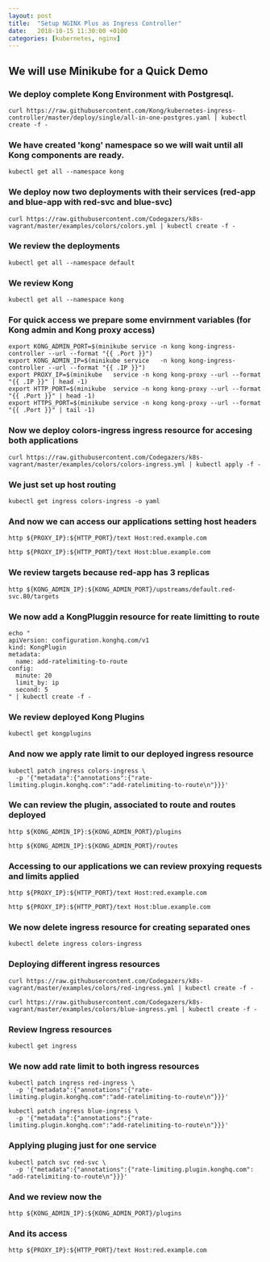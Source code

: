 ```yaml
---
layout: post
title:  "Setup NGINX Plus as Ingress Controller"
date:   2018-10-15 11:30:00 +0100
categories: [kubernetes, nginx]
---
```



## We will use Minikube for a Quick Demo

### We deploy complete Kong Environment with Postgresql.
~~~
curl https://raw.githubusercontent.com/Kong/kubernetes-ingress-controller/master/deploy/single/all-in-one-postgres.yaml | kubectl create -f -
~~~

### We have created 'kong' namespace so we will wait until all Kong components are ready.
~~~
kubectl get all --namespace kong
~~~
### We deploy now two deployments with their services (red-app and blue-app with red-svc and blue-svc) 
~~~
curl https://raw.githubusercontent.com/Codegazers/k8s-vagrant/master/examples/colors/colors.yml | kubectl create -f -
~~~

### We review the deployments
~~~
kubectl get all --namespace default
~~~

### We review Kong
~~~
kubectl get all --namespace kong
~~~

### For quick access we prepare some envirnment variables (for Kong admin and Kong proxy access)
~~~
export KONG_ADMIN_PORT=$(minikube service -n kong kong-ingress-controller --url --format "{{ .Port }}")
export KONG_ADMIN_IP=$(minikube service   -n kong kong-ingress-controller --url --format "{{ .IP }}")
export PROXY_IP=$(minikube   service -n kong kong-proxy --url --format "{{ .IP }}" | head -1)
export HTTP_PORT=$(minikube  service -n kong kong-proxy --url --format "{{ .Port }}" | head -1)
export HTTPS_PORT=$(minikube service -n kong kong-proxy --url --format "{{ .Port }}" | tail -1)
~~~

### Now we deploy colors-ingress ingress resource for accesing both applications
~~~
curl https://raw.githubusercontent.com/Codegazers/k8s-vagrant/master/examples/colors/colors-ingress.yml | kubectl apply -f -
~~~

### We just set up host routing
~~~
kubectl get ingress colors-ingress -o yaml
~~~

### And now we can access our applications setting host headers
~~~
http ${PROXY_IP}:${HTTP_PORT}/text Host:red.example.com

http ${PROXY_IP}:${HTTP_PORT}/text Host:blue.example.com
~~~

### We review targets because red-app has 3 replicas
~~~
http ${KONG_ADMIN_IP}:${KONG_ADMIN_PORT}/upstreams/default.red-svc.80/targets
~~~

### We now add a KongPluggin resource for reate limitting to route
~~~
echo "
apiVersion: configuration.konghq.com/v1
kind: KongPlugin
metadata:
  name: add-ratelimiting-to-route
config:
  minute: 20
  limit_by: ip
  second: 5
" | kubectl create -f -
~~~

### We review deployed Kong Plugins
~~~
kubectl get kongplugins
~~~

### And now we apply rate limit to our deployed ingress resource
~~~
kubectl patch ingress colors-ingress \
  -p '{"metadata":{"annotations":{"rate-limiting.plugin.konghq.com":"add-ratelimiting-to-route\n"}}}'
~~~

### We can review the plugin, associated to route and routes deployed
~~~
http ${KONG_ADMIN_IP}:${KONG_ADMIN_PORT}/plugins

http ${KONG_ADMIN_IP}:${KONG_ADMIN_PORT}/routes
~~~

### Accessing to our applications we can review proxying requests and limits applied
~~~ 
http ${PROXY_IP}:${HTTP_PORT}/text Host:red.example.com

http ${PROXY_IP}:${HTTP_PORT}/text Host:blue.example.com
~~~

### We now delete ingress resource for creating separated ones
~~~ 
kubectl delete ingress colors-ingress
~~~

### Deploying different ingress resources
~~~
curl https://raw.githubusercontent.com/Codegazers/k8s-vagrant/master/examples/colors/red-ingress.yml | kubectl create -f -

curl https://raw.githubusercontent.com/Codegazers/k8s-vagrant/master/examples/colors/blue-ingress.yml | kubectl create -f -
~~~

### Review Ingress resources
~~~
kubectl get ingress
~~~

### We now add rate limit to both ingress resources
~~~
kubectl patch ingress red-ingress \
  -p '{"metadata":{"annotations":{"rate-limiting.plugin.konghq.com":"add-ratelimiting-to-route\n"}}}'

kubectl patch ingress blue-ingress \
  -p '{"metadata":{"annotations":{"rate-limiting.plugin.konghq.com":"add-ratelimiting-to-route\n"}}}'
~~~

### Applying pluging just for one service
~~~
kubectl patch svc red-svc \
  -p '{"metadata":{"annotations":{"rate-limiting.plugin.konghq.com": "add-ratelimiting-to-route\n"}}}'
~~~

### And we review now the 
~~~
http ${KONG_ADMIN_IP}:${KONG_ADMIN_PORT}/plugins
~~~

### And its access
~~~ 
http ${PROXY_IP}:${HTTP_PORT}/text Host:red.example.com
~~~